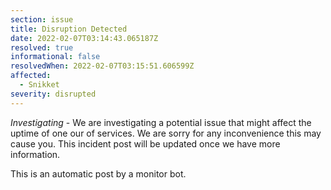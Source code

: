 ```yaml
---
section: issue
title: Disruption Detected
date: 2022-02-07T03:14:43.065187Z
resolved: true
informational: false
resolvedWhen: 2022-02-07T03:15:51.606599Z
affected:
  - Snikket
severity: disrupted
---
```

*Investigating* - We are investigating a potential issue that might affect the uptime of one our of services. We are sorry for any inconvenience this may cause you. This incident post will be updated once we have more information.

This is an automatic post by a monitor bot.
        